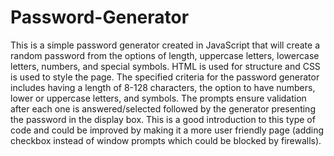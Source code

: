 # Password-Generator
This is a simple password generator created in JavaScript that will create a random password from the options of length, uppercase letters, lowercase letters, numbers, and special symbols. HTML is used for structure and CSS is used to style the page. The specified criteria for the password generator includes having a length of 8-128 characters, the option to have numbers, lower or uppercase letters, and symbols. The prompts ensure validation after each one is answered/selected followed by the generator presenting the password in the display box. This is a good introduction to this type of code and could be improved by making it a more user friendly page (adding checkbox instead of window prompts which could be blocked by firewalls).
